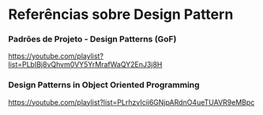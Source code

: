 # Referências sobre Design Pattern

### Padrões de Projeto - Design Patterns (GoF)

https://youtube.com/playlist?list=PLbIBj8vQhvm0VY5YrMrafWaQY2EnJ3j8H

### Design Patterns in Object Oriented Programming

https://youtube.com/playlist?list=PLrhzvIcii6GNjpARdnO4ueTUAVR9eMBpc